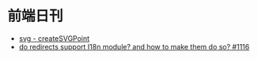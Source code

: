 # 前端日刊

* [svg - createSVGPoint](https://developer.mozilla.org/en-US/docs/Web/API/SVGPoint)
* [do redirects support I18n module? and how to make them do so? #1116](https://github.com/nuxt-community/auth-module/issues/1116)
